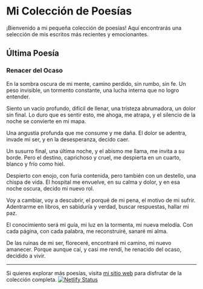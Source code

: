 # Mi Colección de Poesías

¡Bienvenido a mi pequeña colección de poesías! Aquí encontrarás una selección de mis escritos más recientes y emocionantes.

## Última Poesía

### Renacer del Ocaso

En la sombra oscura de mi mente,
camino perdido, sin rumbo, sin fe.
Un peso invisible, un tormento constante,
una lucha interna que no logro entender.

Siento un vacío profundo, difícil de llenar,
una tristeza abrumadora, un dolor sin final.
Lo duro que es sentir esto, me ahoga, me atrapa,
y el silencio de la noche se convierte en mi mapa.

Una angustia profunda que me consume y me daña.
El dolor se adentra, invade mi ser,
y en la desesperanza, decido caer.

Un susurro final, una última noche,
y el abismo me llama, me invita a su borde.
Pero el destino, caprichoso y cruel,
me despierta en un cuarto, blanco y frío como hiel.

Despierto con enojo, con furia contenida,
pero también con un destello, una chispa de vida.
El hospital me envuelve, en su calma y dolor,
y en esa noche oscura, decido mi nuevo rol.

Voy a cambiar, voy a descubrir,
el porqué de mi pena, el motivo de mi sufrir.
Adentrarme en libros, en sabiduría y verdad,
buscar respuestas, hallar mi paz.

El conocimiento será mi guía,
mi luz en la tormenta, mi nueva melodía.
Con cada página, con cada palabra,
me reconstruiré, sanaré mi alma.

De las ruinas de mi ser, floreceré,
encontraré mi camino, mi nuevo amanecer.
Porque aunque caí, y casi me rendí,
he renacido del ocaso, decidido a vivir.

---

Si quieres explorar más poesías, visita [mi sitio web](https://liralatente.netlify.app/) para disfrutar de la colección completa.
[![Netlify Status](https://api.netlify.com/api/v1/badges/efac7af1-686d-47e5-afdd-b1eb9556233b/deploy-status)](https://app.netlify.com/sites/liralatente/deploys)